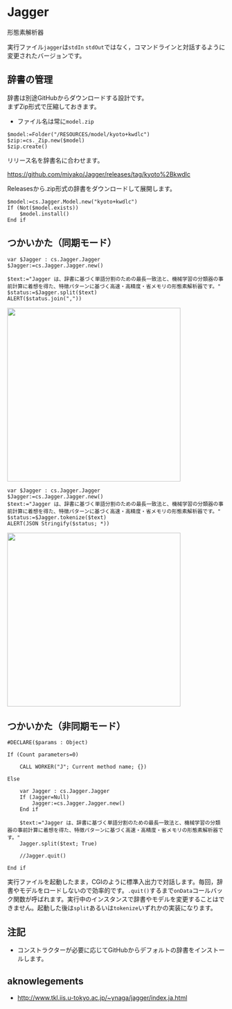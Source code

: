 # Jagger
形態素解析器

実行ファイル`jagger`は`stdIn` `stdOut`ではなく，コマンドラインと対話するように変更されたバージョンです。

 ## 辞書の管理

辞書は別途GitHubからダウンロードする設計です。  
まずZip形式で圧縮しておきます。  

* ファイル名は常に`model.zip`
  
```4d
$model:=Folder("/RESOURCES/model/kyoto+kwdlc")
$zip:=cs._Zip.new($model)
$zip.create()
```

リリース名を辞書名に合わせます。

https://github.com/miyako/Jagger/releases/tag/kyoto%2Bkwdlc

Releasesから.zip形式の辞書をダウンロードして展開します。

```4d
$model:=cs.Jagger.Model.new("kyoto+kwdlc")
If (Not($model.exists))
	$model.install()
End if
```

## つかいかた（同期モード）

```4d
var $Jagger : cs.Jagger.Jagger
$Jagger:=cs.Jagger.Jagger.new()

$text:="Jagger は、辞書に基づく単語分割のための最長一致法と、機械学習の分類器の事前計算に着想を得た、特徴パターンに基づく高速・高精度・省メモリの形態素解析器です。"
$status:=$Jagger.split($text)
ALERT($status.join(","))
```

<img src="https://github.com/user-attachments/assets/f7932cc1-8250-4aa0-b436-8418290fd094" width=400 height=auto />

```4d
var $Jagger : cs.Jagger.Jagger
$Jagger:=cs.Jagger.Jagger.new()
$text:="Jagger は、辞書に基づく単語分割のための最長一致法と、機械学習の分類器の事前計算に着想を得た、特徴パターンに基づく高速・高精度・省メモリの形態素解析器です。"
$status:=$Jagger.tokenize($text)
ALERT(JSON Stringify($status; *))
```

<img src="https://github.com/user-attachments/assets/f9c73247-5a62-4fb1-ae26-94a4d9091736" width=400 height=auto />

## つかいかた（非同期モード）

```4d
#DECLARE($params : Object)

If (Count parameters=0)
	
	CALL WORKER("J"; Current method name; {})
	
Else 
	
	var Jagger : cs.Jagger.Jagger
	If (Jagger=Null)
		Jagger:=cs.Jagger.Jagger.new()
	End if 
	
	$text:="Jagger は、辞書に基づく単語分割のための最長一致法と、機械学習の分類器の事前計算に着想を得た、特徴パターンに基づく高速・高精度・省メモリの形態素解析器です。"
	Jagger.split($text; True)
	
	//Jagger.quit()
	
End if
```

実行ファイルを起動したまま，CGIのように標準入出力で対話します。毎回，辞書やモデルをロードしないので効率的です。`.quit()`するまで`onData`コールバック関数が呼ばれます。実行中のインスタンスで辞書やモデルを変更することはできません。起動した後は`split`あるいは`tokenize`いずれかの実装になります。
## 注記

* コンストラクターが必要に応じてGitHubからデフォルトの辞書をインストールします。

## aknowlegements

* http://www.tkl.iis.u-tokyo.ac.jp/~ynaga/jagger/index.ja.html
